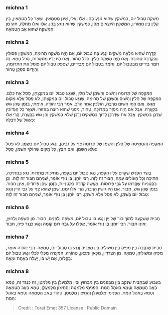 
### michna 1
מַשְׁקֵה טְבוּל יוֹם, כְּמַשְׁקִין שֶׁהוּא נוֹגֵעַ בָּהֶן. אֵלּוּ וָאֵלּוּ, אֵינָן מְטַמְּאִין. וּשְׁאָר כָּל הַטְּמֵאִין, בֵּין קַלִּין בֵּין חֲמוּרִין, הַמַּשְׁקִין הַיּוֹצְאִים מֵהֶן, כַּמַּשְׁקִין שֶׁהוּא נוֹגֵעַ בָּהֶן. אֵלּוּ וָאֵלּוּ תְּחִלָּה, חוּץ מִן הַמַּשְׁקֶה שֶׁהוּא אַב הַטֻּמְאָה:  

### michna 2
קְדֵרָה שֶׁהִיא מְלֵאָה מַשְׁקִים וְנָגַע בָּהּ טְבוּל יוֹם, אִם הָיָה מַשְׁקֵה תְרוּמָה, הַמַּשְׁקִין פְּסוּלִין וְהַקְּדֵרָה טְהוֹרָה. וְאִם הָיָה מַשְׁקֵה חֻלִּין, הַכֹּל טָהוֹר. וְאִם הָיוּ יָדָיו מְסֹאָבוֹת, הַכֹּל טָמֵא. זֶה חֹמֶר בַּיָּדַיִם מִבִּטְבוּל יוֹם. וְחֹמֶר בִּטְבוּל יוֹם מִבַּיָּדַיִם, שֶׁסְּפֵק טְבוּל יוֹם פּוֹסֵל אֶת הַתְּרוּמָה, וְהַיָּדַיִם סְפֵקָן טָהוֹר:  

### michna 3
הַמִּקְפָּה שֶׁל תְּרוּמָה וְהַשּׁוּם וְהַשֶּׁמֶן שֶׁל חֻלִּין, שֶׁנָּגַע טְבוּל יוֹם בְּמִקְצָתָן, פָּסַל אֶת כֻּלָּם. הַמִּקְפָּה שֶׁל חֻלִּין וְהַשּׁוּם וְהַשֶּׁמֶן שֶׁל תְּרוּמָה, שֶׁנָּגַע טְבוּל יוֹם בְּמִקְצָתָן, לֹא פָסַל אֶלָּא מְקוֹם מַגָּעוֹ. וְאִם הָיָה הַשּׁוּם מְרֻבֶּה, הוֹלְכִין אַחַר הָרֹב. אָמַר רַבִּי יְהוּדָה, אֵימָתַי, בִּזְמַן שֶׁהֵן גּוּשׁ בַּקְּעָרָה. אֲבָל אִם הָיָה מְפֻזָּר בַּמְּדוֹכָה, טָהוֹר, מִפְּנֵי שֶׁהוּא רוֹצֶה בְּפִזּוּרוֹ. וּשְׁאָר כָּל הַנִּדּוֹכִין שֶׁדָּכָן בְּמַשְׁקִין. אֲבָל אֶת שֶׁדַּרְכָּן לָדוּךְ בְּמַשְׁקִים וְדָכָן שֶׁלֹּא בְמַשְׁקִין וְהֵן גּוּשׁ בַּקְּעָרָה, הֲרֵי אֵלּוּ כְעִגּוּל שֶׁל דְּבֵלָה:  

### michna 4
הַמִּקְפָּה וְהַחֲמִיטָה שֶׁל חֻלִּין וְהַשֶּׁמֶן שֶׁל תְּרוּמָה צָף עַל גַּבֵּיהֶן, וְנָגַע טְבוּל יוֹם בַּשֶּׁמֶן, לֹא פָסַל אֶלָּא הַשֶּׁמֶן. וְאִם חִבֵּץ, כָּל מָקוֹם שֶׁהוֹלֵךְ הַשֶּׁמֶן, פָּסָל:  

### michna 5
בְּשַׂר הַקֹּדֶשׁ שֶׁקָּרַם עָלָיו הַקִּפָּה, נָגַע טְבוּל יוֹם בַּקִּפָּה, חֲתִיכוֹת מֻתָּרוֹת. נָגַע בַּחֲתִיכָה, חֲתִיכָה וְכָל הָעוֹלִים עִמָּהּ, חִבּוּר זֶה לָזֶה. רַבִּי יוֹחָנָן בֶּן נוּרִי אוֹמֵר, שְׁנֵיהֶם חִבּוּר זֶה לָזֶה. וְכֵן בְּקִטְנִיּוֹת שֶׁקָּרְמוּ עַל גַּבֵּי פְרוּסוֹת. מַעֲשֵׂה קְדֵרָה בַקִּטְנִיּוֹת, בִּזְמַן שֶׁהֵן פְּרוּדִים, אֵינָן חִבּוּר. בִּזְמַן שֶׁהֵן גּוּשׁ, חִבּוּר. אִם הָיוּ גוּשִׁין הַרְבֵּה, הֲרֵי אֵלּוּ יִמָּנוּ. שֶׁמֶן שֶׁהוּא צָף עַל גַּבֵּי הַיַּיִן וְנָגַע טְבוּל יוֹם בַּשֶּׁמֶן, לֹא פָסַל אֶלָּא הַשֶּׁמֶן. רַבִּי יוֹחָנָן בֶּן נוּרִי אוֹמֵר, שְׁנֵיהֶם חִבּוּר זֶה לָזֶה:  

### michna 6
חָבִית שֶׁשָּׁקְעָה לְתוֹךְ בּוֹר שֶׁל יַיִן וְנָגַע בּוֹ טְבוּל יוֹם, מִשָּׂפָה וְלִפְנִים, חִבּוּר. מִן הַשָּׂפָה וְלַחוּץ, אֵינוֹ חִבּוּר. רַבִּי יוֹחָנָן בֶּן נוּרִי אוֹמֵר, אֲפִלּוּ עַל גַּבָּהּ רוּם קוֹמָה וְנָגַע כְּנֶגֶד פִּיהָ, חִבּוּר:  

### michna 7
חָבִית שֶׁנִּקְּבָה בֵּין מִפִּיהָ בֵּין מִשּׁוּלֶיהָ בֵּין מִצִּדֶּיהָ וְנָגַע בּוֹ טְבוּל יוֹם, טְמֵאָה. רַבִּי יְהוּדָה אוֹמֵר, מִפִּיהָ וּמִשּׁוּלֶיהָ, טְמֵאָה. מִן הַצְּדָדִין, מִכָּאן וּמִכָּאן, טְהוֹרָה. הַמְעָרֶה מִכְּלִי לִכְלִי וְנָגַע טְבוּל יוֹם בַּקִּלּוּחַ, אִם יֶשׁ בּוֹ, יַעֲלֶה בְאַחַת וּמֵאָה:  

### michna 8
בִּעְבּוּעַ שֶׁבֶּחָבִית שֶׁנִּקַּב בֵּין מִבִּפְנִים בֵּין מִבַּחוּץ וּבֵין מִלְמַעְלָן בֵּין מִלְּמַטָּן, זֶה כְנֶגֶד זֶה, טָמֵא בְאַב הַטֻּמְאָה וְטָמֵא בְאֹהֶל הַמֵּת. הַפְּנִימִי מִלְּמַטָּה וְהַחִיצוֹן מִלְמַעְלָן, טָמֵא בְאַב הַטֻּמְאָה וְטָמֵא בְאֹהֶל הַמֵּת. הַפְּנִימִי מִלְמַעְלָן וְהַחִיצוֹן מִלְּמַטָּן, טָהוֹר בְּאַב הַטֻּמְאָה וְטָמֵא בְאֹהֶל הַמֵּת:  

>Credit : Torat Emet 357
>License : Public Domain 